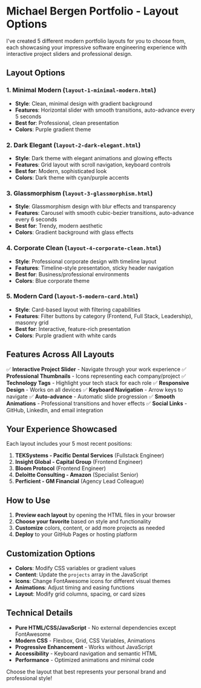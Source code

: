 # Michael Bergen Portfolio - Layout Options

I've created 5 different modern portfolio layouts for you to choose from, each showcasing your impressive software engineering experience with interactive project sliders and professional design.

## Layout Options

### 1. **Minimal Modern** (`layout-1-minimal-modern.html`)

-   **Style**: Clean, minimal design with gradient background
-   **Features**: Horizontal slider with smooth transitions, auto-advance every 5 seconds
-   **Best for**: Professional, clean presentation
-   **Colors**: Purple gradient theme

### 2. **Dark Elegant** (`layout-2-dark-elegant.html`)

-   **Style**: Dark theme with elegant animations and glowing effects
-   **Features**: Grid layout with scroll navigation, keyboard controls
-   **Best for**: Modern, sophisticated look
-   **Colors**: Dark theme with cyan/purple accents

### 3. **Glassmorphism** (`layout-3-glassmorphism.html`)

-   **Style**: Glassmorphism design with blur effects and transparency
-   **Features**: Carousel with smooth cubic-bezier transitions, auto-advance every 6 seconds
-   **Best for**: Trendy, modern aesthetic
-   **Colors**: Gradient background with glass effects

### 4. **Corporate Clean** (`layout-4-corporate-clean.html`)

-   **Style**: Professional corporate design with timeline layout
-   **Features**: Timeline-style presentation, sticky header navigation
-   **Best for**: Business/professional environments
-   **Colors**: Blue corporate theme

### 5. **Modern Card** (`layout-5-modern-card.html`)

-   **Style**: Card-based layout with filtering capabilities
-   **Features**: Filter buttons by category (Frontend, Full Stack, Leadership), masonry grid
-   **Best for**: Interactive, feature-rich presentation
-   **Colors**: Purple gradient with white cards

## Features Across All Layouts

✅ **Interactive Project Slider** - Navigate through your work experience
✅ **Professional Thumbnails** - Icons representing each company/project
✅ **Technology Tags** - Highlight your tech stack for each role
✅ **Responsive Design** - Works on all devices
✅ **Keyboard Navigation** - Arrow keys to navigate
✅ **Auto-advance** - Automatic slide progression
✅ **Smooth Animations** - Professional transitions and hover effects
✅ **Social Links** - GitHub, LinkedIn, and email integration

## Your Experience Showcased

Each layout includes your 5 most recent positions:

1. **TEKSystems - Pacific Dental Services** (Fullstack Engineer)
2. **Insight Global - Capital Group** (Frontend Engineer)
3. **Bloom Protocol** (Frontend Engineer)
4. **Deloitte Consulting - Amazon** (Specialist Senior)
5. **Perficient - GM Financial** (Agency Lead Colleague)

## How to Use

1. **Preview each layout** by opening the HTML files in your browser
2. **Choose your favorite** based on style and functionality
3. **Customize** colors, content, or add more projects as needed
4. **Deploy** to your GitHub Pages or hosting platform

## Customization Options

-   **Colors**: Modify CSS variables or gradient values
-   **Content**: Update the `projects` array in the JavaScript
-   **Icons**: Change FontAwesome icons for different visual themes
-   **Animations**: Adjust timing and easing functions
-   **Layout**: Modify grid columns, spacing, or card sizes

## Technical Details

-   **Pure HTML/CSS/JavaScript** - No external dependencies except FontAwesome
-   **Modern CSS** - Flexbox, Grid, CSS Variables, Animations
-   **Progressive Enhancement** - Works without JavaScript
-   **Accessibility** - Keyboard navigation and semantic HTML
-   **Performance** - Optimized animations and minimal code

Choose the layout that best represents your personal brand and professional style!
